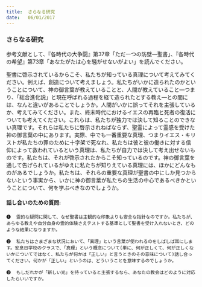 ```yaml
---
title:  さらなる研究
date:   06/01/2017
---
```


### さらなる研究

参考文献として、『各時代の大争闘』第37章「ただ一つの防壁―聖書」、『各時代の希望』第73章「あなたがたは心を騒がせないがよい」を読んでください。

聖書に啓示されているからこそ、私たちが知っている真理について考えてみてください。例えば、創造について考えましょう。私たちがいかに造られたのかということについて、神の御言葉が教えていることと、人間が教えていること―つまり、「総合進化説」と現在呼ばれる過程を経て造られたとする教え―との間には、なんと違いがあることでしょうか。人間がいかに誤ってそれを主張しているか、考えてみてください。また、終末時代におけるイエスの再臨と死者の復活についても考えてください。これらは、私たちが独力では決して知ることのできない真理です。それらは私たちに啓示されねばならず、聖霊によって霊感を受けた神の御言葉の中にあります。実際、中でも一番重要な真理、つまりイエス・キリストが私たちの罪のために十字架で死なれ、私たちは彼と彼の働きに対する信仰によって救われているという真理は、私たちが自力では決して考え出せないものです。私たちは、それが啓示されたからこそ知っているのです。神の御言葉を通して告げられているがゆえに私たちが知りえている真理には、ほかにどんなものがあるでしょうか。私たちは、それらの重要な真理が聖書の中にしか見つからないという事実から、いかに神の御言葉が私たちの生活の中心であるべきかということについて、何を学ぶべきなのでしょうか。

#### 話し合いのための質問:

`❶	霊的な疑問に関して、なぜ聖書は主観的な印象よりも安全な指針なのですか。私たちが、あらゆる教えや自分自身の霊的体験さえテストする基準として聖書を受け入れないとき、どのような結果になりますか。`

`❷	私たちはさまざまな状況において、「真理」という言葉が使われるのをしばしば耳にします。安息日学校のクラスで、「真理」という概念について(単に、何が正しくて、何が正しくないかについてではなく、私たちが何かは「正しい」と言うときのその意味について)話し合ってください。何かが「正しい」というのは、どういうことを意味するのでしょうか。`

`❸	もしだれかが「新しい光」を持っていると主張するなら、あなたの教会はどのように対応したらいいですか。`
